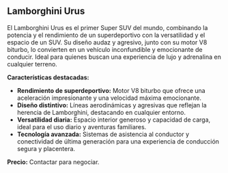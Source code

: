## Lamborghini Urus

El Lamborghini Urus es el primer Super SUV del mundo, combinando la potencia y el rendimiento de un superdeportivo con la versatilidad y el espacio de un SUV. Su diseño audaz y agresivo, junto con su motor V8 biturbo, lo convierten en un vehículo inconfundible y emocionante de conducir. Ideal para quienes buscan una experiencia de lujo y adrenalina en cualquier terreno.

**Características destacadas:**
*   **Rendimiento de superdeportivo:** Motor V8 biturbo que ofrece una aceleración impresionante y una velocidad máxima emocionante.
*   **Diseño distintivo:** Líneas aerodinámicas y agresivas que reflejan la herencia de Lamborghini, destacando en cualquier entorno.
*   **Versatilidad diaria:** Espacio interior generoso y capacidad de carga, ideal para el uso diario y aventuras familiares.
*   **Tecnología avanzada:** Sistemas de asistencia al conductor y conectividad de última generación para una experiencia de conducción segura y placentera.

**Precio:** Contactar para negociar.

